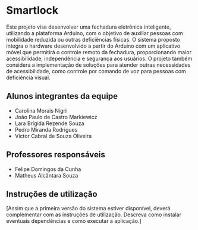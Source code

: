 # Smartlock

Este projeto visa desenvolver uma fechadura eletrônica inteligente, utilizando a plataforma Arduino, com o objetivo de auxiliar pessoas com mobilidade reduzida ou outras deficiências físicas. O sistema proposto integra o hardware desenvolvido a partir do Arduino com um aplicativo móvel que permitirá o controle remoto da fechadura, proporcionando maior acessibilidade, independência e segurança aos usuários. O projeto também considera a implementação de soluções para atender outras necessidades de acessibilidade, como controle por comando de voz para pessoas com deficiência visual.

## Alunos integrantes da equipe

* Carolina Morais Nigri
* João Paulo de Castro Markiewicz
* Lara Brígida Rezende Souza
* Pedro Miranda Rodrigues
* Victor Cabral de Souza Oliveira

## Professores responsáveis

* Felipe Domingos da Cunha
* Matheus Alcântara Souza

## Instruções de utilização

[Assim que a primeira versão do sistema estiver disponível, deverá complementar com as instruções de utilização. Descreva como instalar eventuais dependências e como executar a aplicação.]
